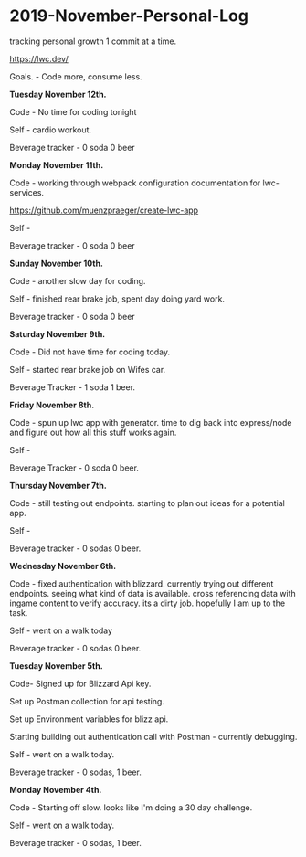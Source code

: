 # 2019-November-Personal-Log
tracking personal growth 1 commit at a time.

https://lwc.dev/

Goals. - Code more, consume less.

**Tuesday November 12th.**

Code - No time for coding tonight

Self - cardio workout.

Beverage tracker - 0 soda 0 beer

**Monday November 11th.**

Code - working through webpack configuration documentation for lwc-services.

https://github.com/muenzpraeger/create-lwc-app

Self - 

Beverage tracker - 0 soda 0 beer



**Sunday November 10th.**

Code - another slow day for coding. 

Self - finished rear brake job, spent day doing yard work.

Beverage tracker - 0 soda 0 beer


**Saturday November 9th.**

Code - Did not have time for coding today.

Self - started rear brake job on Wifes car.

Beverage Tracker - 1 soda 1 beer.



**Friday November 8th.**

Code - spun up lwc app with generator. time to dig back into express/node and figure out how all this stuff works again.

Self -

Beverage Tracker - 0 soda 0 beer.


**Thursday November 7th.**

Code - still testing out endpoints. starting to plan out ideas for a potential app. 

Self - 

Beverage tracker - 0 sodas 0 beer.

**Wednesday November 6th.**

Code - fixed authentication with blizzard. currently trying out different endpoints. 
       seeing what kind of data is available. cross referencing data with ingame content to verify accuracy.
       its a dirty job. hopefully I am up to the task.

Self - went on a walk today

Beverage tracker - 0 sodas 0 beer.

**Tuesday November 5th.**

 Code-   Signed up for Blizzard Api key.
 
   Set up Postman collection for api testing.
 
   Set up Environment variables for blizz api.
 
   Starting building out authentication call with Postman - currently debugging.
   
 Self - went on a walk today.

 Beverage tracker - 0 sodas, 1 beer.


**Monday November 4th.**

 Code - Starting off slow. looks like I'm doing a 30 day challenge.

 Self - went on a walk today.

 Beverage tracker - 0 sodas, 1 beer.
  

 



